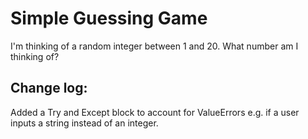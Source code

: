 # Simple Guessing Game

I'm thinking of a random integer between 1 and 20. What number am I thinking of?

## Change log:

Added a Try and Except block to account for ValueErrors e.g. if a user inputs a string instead of an integer.

